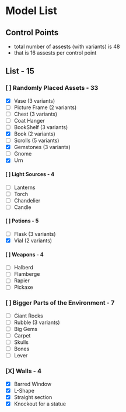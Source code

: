 # Model List

## Control Points

- total number of assests (with variants) is 48
- that is 16 assests per control point

## List - 15

### [ ]  Randomly Placed Assets - 33

- [x] Vase (3 variants)
- [ ] Picture Frame (2 variants)
- [ ] Chest (3 variants)
- [ ] Coat Hanger
- [ ] BookShelf (3 variants)
- [x] Book (2 variants)
- [ ] Scrolls (5 variants)
- [x] Gemstones (3 variants)
- [ ] Gnome
- [x] Urn

#### [ ] Light Sources - 4

- [ ] Lanterns
- [ ] Torch
- [ ] Chandelier
- [ ] Candle

#### [ ] Potions - 5

- [ ] Flask (3 variants)
- [x] Vial (2 variants)

#### [ ] Weapons - 4

- [ ] Halberd
- [ ] Flamberge
- [ ] Rapier
- [ ] Pickaxe

### [ ] Bigger Parts of the Environment - 7

- [ ] Giant Rocks
- [ ] Rubble (3 variants)
- [ ] Big Gems
- [ ] Carpet
- [ ] Skulls
- [ ] Bones
- [ ] Lever

### [X] Walls - 4

- [X] Barred Window
- [X] L-Shape
- [X] Straight section
- [X] Knockout for a statue
